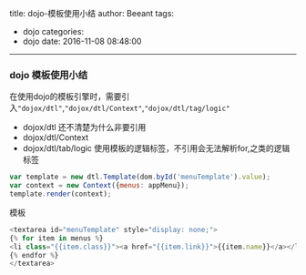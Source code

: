 title: dojo-模板使用小结
author: Beeant
tags:
  - dojo
categories: 
  - dojo
date: 2016-11-08 08:48:00
---
### dojo 模板使用小结
在使用dojo的模板引擎时，需要引入`"dojox/dtl"`,`"dojox/dtl/Context"`,`"dojox/dtl/tag/logic"`

* dojox/dtl 还不清楚为什么非要引用
* dojox/dtl/Context
* dojox/dtl/tab/logic 使用模板的逻辑标签，不引用会无法解析for,之类的逻辑标签
```javascript
var template = new dtl.Template(dom.byId('menuTemplate').value);
var context = new Context({menus: appMenu});
template.render(context);
```
模板
```javascript
<textarea id="menuTemplate" style="display: none;">
{% for item in menus %}
<li class="{{item.class}}"><a href="{{item.link}}">{{item.name}}</a></li>
{% endfor %}
</textarea>
```